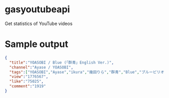 # gasyoutubeapi
Get statistics of YouTube videos

# Sample output
``` json
{
  "title":"YOASOBI / Blue (「群青」English Ver.)",
  "channel":"Ayase / YOASOBI",
  "tags":["YOASOBI","Ayase","ikura","幾田りら","群青","Blue","ブルーピリオド","アルフォート"],
  "view":"1776567",
  "like":"75025",
  "comment":"1919"
}
```
